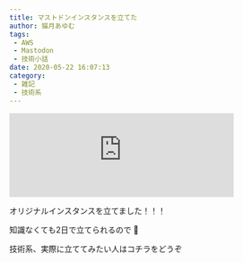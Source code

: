 ```yaml
---
title: マストドンインスタンスを立てた
author: 猫月あゆむ
tags:
 - AWS
 - Mastodon
 - 技術小話
date: 2020-05-22 16:07:13
category:
 - 雑記
 - 技術系
---
```


<iframe src="https://mstdn.nekozuki.me/@nekozuki_2525/104209791380133208/embed" class="mastodon-embed" style="max-width: 100%; border: 0" width="400" allowfullscreen="allowfullscreen"></iframe><script src="https://mstdn.nekozuki.me/embed.js" async="async"></script>

<!-- more -->

オリジナルインスタンスを立てました！！！

知識なくても2日で立てられるので 💪

技術系、実際に立ててみたい人はコチラをどうぞ
<div class="iframely-embed"><div class="iframely-responsive" style="padding-bottom: 52.5%; padding-top: 120px;"><a href="https://qiita.com/nekozuki_dev/items/2058dbee6293b4c93ff9" data-iframely-url="//cdn.iframe.ly/api/iframe?url=https%3A%2F%2Fqiita.com%2Fnekozuki_dev%2Fitems%2F2058dbee6293b4c93ff9&amp;key=093555d64fd366dc31a449442216cdec"></a></div></div><script async src="//cdn.iframe.ly/embed.js" charset="utf-8"></script> 